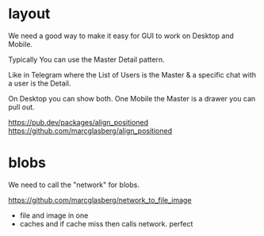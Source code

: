 # layout

We need a good way to make it easy for GUI to work on Desktop and Mobile.

Typically You can use the Master Detail pattern.

Like in Telegram where the List of Users is the Master & a specific chat with a user is the Detail.

On Desktop you can show both. One Mobile the Master is a drawer you can pull out.

https://pub.dev/packages/align_positioned
https://github.com/marcglasberg/align_positioned


# blobs

We need to call the "network" for blobs.

https://github.com/marcglasberg/network_to_file_image
- file and image in one
- caches and if cache miss then calls network. perfect
